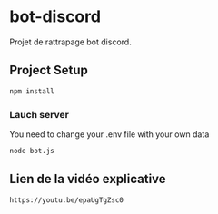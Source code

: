 # bot-discord

Projet de rattrapage bot discord.

## Project Setup

```sh
npm install
```

### Lauch server

You need to change your .env file with your own data
```sh
node bot.js
```

## Lien de la vidéo explicative

```sh
https://youtu.be/epaUgTgZsc0
```
